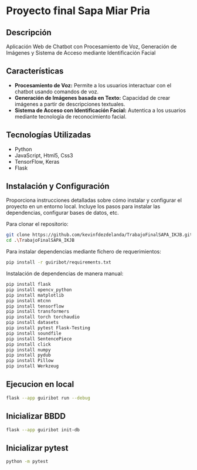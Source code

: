 # Proyecto final Sapa Miar Pria

## Descripción

Aplicación Web de Chatbot con Procesamiento de Voz, Generación de Imágenes y Sistema de Acceso mediante Identificación Facial

## Características

- **Procesamiento de Voz:** Permite a los usuarios interactuar con el chatbot usando comandos de voz.
- **Generación de Imágenes basada en Texto:** Capacidad de crear imágenes a partir de descripciones textuales.
- **Sistema de Acceso con Identificación Facial:** Autentica a los usuarios mediante tecnología de reconocimiento facial.

## Tecnologías Utilizadas

- Python
- JavaScript, Html5, Css3
- TensorFlow, Keras
- Flask

## Instalación y Configuración

Proporciona instrucciones detalladas sobre cómo instalar y configurar el proyecto en un entorno local. Incluye los pasos para instalar las dependencias, configurar bases de datos, etc.

Para clonar el repositorio:

```bash
git clone https://github.com/kevinfdezdelanda/TrabajoFinalSAPA_IKJB.git
cd .\TrabajoFinalSAPA_IKJB
```

Para instalar dependencias mediante fichero de requerimientos:

```bash
pip install -r guiribot/requirements.txt
```

Instalación de dependencias de manera manual:

```bash
pip install flask
pip install opencv_python
pip install matplotlib 
pip install mtcnn
pip install tensorflow
pip install transformers
pip install torch torchaudio
pip install datasets
pip install pytest Flask-Testing
pip install soundfile
pip install SentencePiece
pip install click
pip install numpy
pip install pydub
pip install Pillow
pip install Werkzeug
```

## Ejecucion en local

```bash
flask --app guiribot run --debug
```

## Inicializar BBDD

```bash
flask --app guiribot init-db
```

## Inicializar pytest

```bash
python -m pytest
```